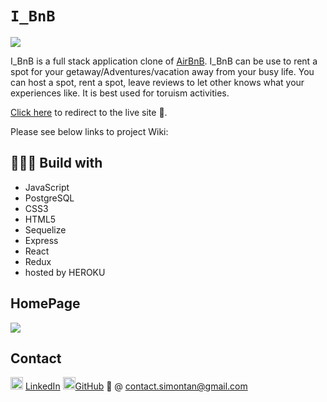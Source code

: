 # `I_BnB`

<img src=https://imgur.com/Z83GBCe.png>

I_BnB is a full stack application clone of [AirBnB](https://airbnb.com). I_BnB can be use to rent a spot for your getaway/Adventures/vacation away from your busy life. You can host a spot, rent a spot, leave reviews to let other knows what your experiences like. It is best used for toruism activities.

[Click here](https://h-f-r.herokuapp.com/) to redirect to the live site 🔗.

Please see below links to project Wiki:

## 👨🏽‍💻 Build with 
* JavaScript
* PostgreSQL
* CSS3
* HTML5
* Sequelize
* Express
* React
* Redux
* hosted by HEROKU

## HomePage
<img src=https://imgur.com/34ZNE7E.png >

## Contact
<img src=https://i.imgur.com/2ffGJqj.png width=20> [LinkedIn](https://www.linkedin.com/in/simonmtan/)
<img src=https://i.imgur.com/w9xwrCT.png width=20>[GitHub](https://github.com/SimonMTan)
📧 @ contact.simontan@gmail.com
